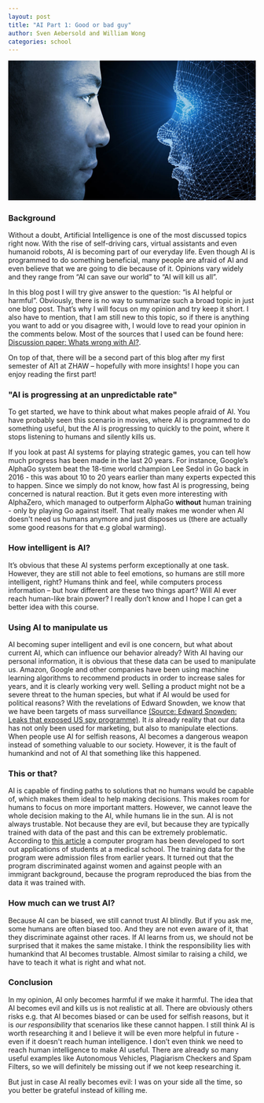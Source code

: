 ```yaml
---
layout: post
title: "AI Part 1: Good or bad guy"
author: Sven Aebersold and William Wong
categories: school
---
```


![Postimage](/assets/ai_vs_human.jpg)

### Background

Without a doubt, Artificial Intelligence is one of the most discussed topics right now. With the rise of self-driving cars, virtual assistants and even humanoid robots, AI is becoming part of our everyday life. Even though AI is programmed to do something beneficial, many people are afraid of AI and even believe that we are going to die because of it. Opinions vary widely and they range from “AI can save our world” to “AI will kill us all”.


In this blog post I will try give answer to the question: “is AI helpful or harmful”. Obviously, there is no way to summarize such a broad topic in just one blog post. That’s why I will focus on my opinion and try keep it short. I also have to mention, that I am still new to this topic, so if there is anything you want to add or you disagree with, I would love to read your opinion in the comments below. Most of the sources that I used can be found here: [Discussion paper: Whats wrong with AI?](https://sisr.swissinformatics.org/si-magazine-dirk-helbing-whats-wrong-with-ai-a-discussion-paper/).


On top of that, there will be a second part of this blog after my first semester of AI1 at ZHAW – hopefully with more insights! I hope you can enjoy reading the first part!

### "AI is progressing at an unpredictable rate"

To get started, we have to think about what makes people afraid of AI. You have probably seen this scenario in movies, where AI is programmed to do something useful, but the AI is progressing to quickly to the point, where it stops listening to humans and silently kills us. 


If you look at past AI systems for playing strategic games, you can tell how much progress has been made in the last 20 years. For instance, Google’s AlphaGo system beat the 18-time world champion Lee Sedol in Go back in 2016 - this was about 10 to 20 years earlier than many experts expected this to happen. Since we simply do not know, how fast AI is progressing, being concerned is natural reaction. But it gets even more interesting with AlphaZero, which managed to outperform AlphaGo **without** human training - only by playing Go against itself. That really makes me wonder when AI doesn't need us humans anymore and just disposes us (there are actually some good reasons for that e.g global warming).

### How intelligent is AI?

It’s obvious that these AI systems perform exceptionally at one task. However, they are still not able to feel emotions, so humans are still more intelligent, right? Humans think and feel, while computers process information – but how different are these two things apart? Will AI ever reach human-like brain power? I really don’t know and I hope I can get a better idea with this course.

### Using AI to manipulate us

AI becoming super intelligent and evil is one concern, but what about current AI, which can influence our behavior already? With AI having our personal information, it is obvious that these data can be used to manipulate us. Amazon, Google and other companies have been using machine learning algorithms to recommend products in order to increase sales for years, and it is clearly working very well. Selling a product might not be a severe threat to the human species, but what if AI would be used for political reasons? With the revelations of Edward Snowden, we know that we have been targets of mass surveillance [(Source: Edward Snowden: Leaks that exposed US spy programme)](https://www.bbc.com/news/world-us-canada-23123964). It *is* already reality that our data has not only been used for marketing, but also to manipulate elections. When people use AI for selfish reasons, AI becomes a dangerous weapon instead of something valuable to our society. However, it is the fault of humankind and not of AI that something like this happened.

### This or that?

AI is capable of finding paths to solutions that no humans would be capable of, which makes them ideal to help making decisions. This makes room for humans to focus on more important matters. However, we cannot leave the whole decision making to the AI, while humans lie in the sun. AI is not always trustable. Not because they are evil, but because they are typically trained with data of the past and this can be extremely problematic. According to [this article](https://rm.coe.int/discrimination-artificial-intelligence-and-algorithmic-decision-making/1680925d73/) a computer program has been developed to sort out applications of students at a medical school. The training data for the program were admission files from earlier years. It turned out that the program discriminated against women and against people with an immigrant background, because the program reproduced the bias from the data it was trained with. 

### How much can we trust AI?

Because AI can be biased, we still cannot trust AI blindly. But if you ask me, some humans are often biased too. And they are not even aware of it, that they discriminate against other races. If AI learns from us, we should not be surprised that it makes the same mistake. I think the responsibility lies with humankind that AI becomes trustable. Almost similar to raising a child, we have to teach it what is right and what not. 


### Conclusion

In my opinion, AI only becomes harmful if we make it harmful. The idea that AI becomes evil and kills us is not realistic at all. There are obviously others risks e.g. that AI becomes biased or can be used for selfish reasons, but it is *our responsibility* that scenarios like these cannot happen. I still think AI is worth researching it and I believe it will be even more helpful in future  - even if it doesn't reach human intelligence. I don’t even think we need to reach human intelligence to make AI useful. There are already so many useful examples like Autonomous Vehicles, Plagiarism Checkers and Spam Filters, so we will definitely be missing out if we not keep researching it. 

But just in case AI really becomes evil: I was on your side all the time, so you better be grateful instead of killing me. 

